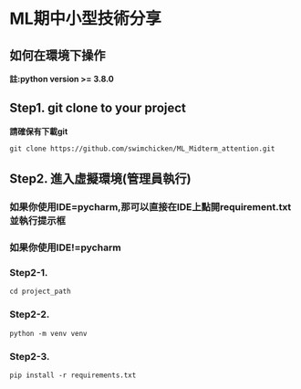 # ML期中小型技術分享

## 如何在環境下操作
**註:python version >= 3.8.0**

## Step1. git clone to your project
**請確保有下載git**

`
git clone https://github.com/swimchicken/ML_Midterm_attention.git
`

## Step2. 進入虛擬環境(管理員執行)

### 如果你使用IDE=pycharm,那可以直接在IDE上點開requirement.txt並執行提示框


### 如果你使用IDE!=pycharm

### Step2-1.
`
cd project_path
`
### Step2-2.
`
python -m venv venv
`
### Step2-3.
`
pip install -r requirements.txt
`



